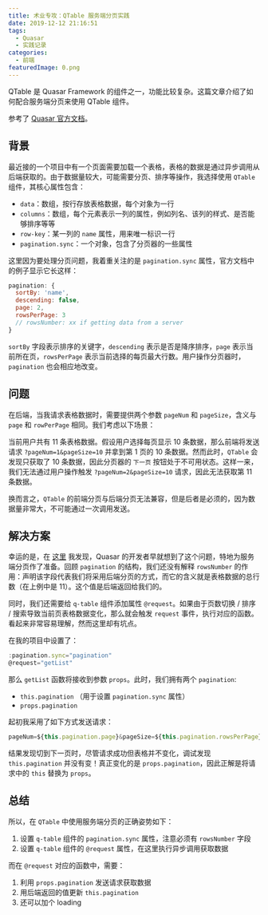 ```yaml
---
title: 术业专攻：QTable 服务端分页实践
date: 2019-12-12 21:16:51
tags:
  - Quasar
  - 实践记录
categories:
  - 前端
featuredImage: 0.png
---
```


QTable 是 Quasar Framework 的组件之一，功能比较复杂。这篇文章介绍了如何配合服务端分页来使用 QTable 组件。

<!--more-->

参考了 [Quasar 官方文档](https://quasar.dev/vue-components/table)。

## 背景

最近接的一个项目中有一个页面需要加载一个表格，表格的数据是通过异步调用从后端获取的。由于数据量较大，可能需要分页、排序等操作，我选择使用 `QTable` 组件，其核心属性包含：

- `data`：数组，按行存放表格数据，每个对象为一行
- `columns`：数组，每个元素表示一列的属性，例如列名、该列的样式、是否能够排序等等
- `row-key`：某一列的 `name` 属性，用来唯一标识一行
- `pagination.sync`：一个对象，包含了分页器的一些属性

这里因为要处理分页问题，我着重关注的是 `pagination.sync` 属性，官方文档中的例子显示它长这样：

```js
pagination: {
  sortBy: 'name',
  descending: false,
  page: 2,
  rowsPerPage: 3
  // rowsNumber: xx if getting data from a server
}
```

`sortBy` 字段表示排序的关键字，`descending` 表示是否是降序排序，`page` 表示当前所在页，`rowsPerPage` 表示当前选择的每页最大行数。用户操作分页器时，`pagination` 也会相应地改变。

## 问题

在后端，当我请求表格数据时，需要提供两个参数 `pageNum` 和 `pageSize`，含义与 `page` 和 `rowPerPage` 相同。我们考虑以下场景：

当前用户共有 11 条表格数据。假设用户选择每页显示 10 条数据，那么前端将发送请求 `?pageNum=1&pageSize=10` 并拿到第 1 页的 10 条数据。然而此时，`QTable` 会发现只获取了 10 条数据，因此分页器的 `下一页` 按钮处于不可用状态。这样一来，我们无法通过用户操作触发 `?pageNum=2&pageSize=10` 请求，因此无法获取第 11 条数据。

换而言之，`QTable` 的前端分页与后端分页无法兼容，但是后者是必须的，因为数据量非常大，不可能通过一次调用发送。

## 解决方案

幸运的是，在 [这里](https://quasar.dev/vue-components/table#Server-side-pagination%2C-filter-and-sorting) 我发现，Quasar 的开发者早就想到了这个问题，特地为服务端分页作了准备。回顾 `pagination` 的结构，我们还没有解释 `rowsNumber` 的作用：声明该字段代表我们将采用后端分页的方式，而它的含义就是表格数据的总行数（在上例中是 11）。这个值是后端返回给我们的。

同时，我们还需要给 `q-table` 组件添加属性 `@request`。如果由于页数切换 / 排序 / 搜索导致当前页表格数据变化，那么就会触发 `request` 事件，执行对应的函数。看起来非常容易理解，然而这里却有坑点。

在我的项目中设置了：

```js
:pagination.sync="pagination"
@request="getList"
```

那么 `getList` 函数将接收到参数 `props`。此时，我们拥有两个 `pagination`:

- `this.pagination` （用于设置 `pagination.sync` 属性）
- `props.pagination`

起初我采用了如下方式发送请求：

```js
pageNum=${this.pagination.page}&pageSize=${this.pagination.rowsPerPage}
```

结果发现切到下一页时，尽管请求成功但表格并不变化，调试发现 `this.pagination` 并没有变！真正变化的是 `props.pagination`，因此正解是将请求中的 `this` 替换为 `props`。

## 总结

所以，在 `QTable` 中使用服务端分页的正确姿势如下：

1. 设置 `q-table` 组件的 `pagination.sync` 属性，注意必须有 `rowsNumber` 字段
2. 设置 `q-table` 组件的 `@request` 属性，在这里执行异步调用获取数据

而在 `@request` 对应的函数中，需要：

1. 利用 `props.pagination` 发送请求获取数据
2. 用后端返回的值更新 `this.pagination`
3. 还可以加个 loading

